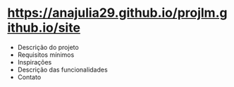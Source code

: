 # https://anajulia29.github.io/projlm.github.io/site
- Descrição do projeto
- Requisitos mínimos
- Inspirações
- Descrição das funcionalidades
- Contato
